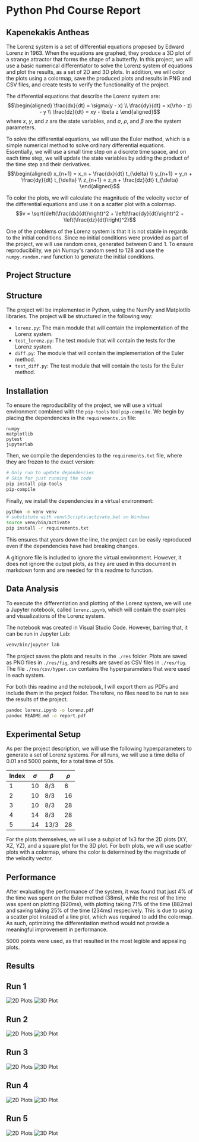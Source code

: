 # Python Phd Course Report
## Kapenekakis Antheas

The Lorenz system is a set of differential equations proposed by Edward Lorenz 
in 1963. When the equations are graphed, they produce a 3D plot of a strange
attractor that forms the shape of a butterfly.
In this project, we will use a basic numerical differentiator to solve the Lorenz
system of equations and plot the results, as a set of 2D and 3D plots.
In addition, we will color the plots using a colormap, save the produced plots
and results in PNG and CSV files, and create tests to verify the functionality
of the project.

The differential equations that describe the Lorenz system are:
$$\begin{aligned}
\frac{dx}{dt} = \sigma(y - x) \\
\frac{dy}{dt} = x(\rho - z) - y \\
\frac{dz}{dt} = xy - \beta z
\end{aligned}$$
where $x$, $y$, and $z$ are the state variables, and $\sigma$, $\rho$, and $\beta$
are the system parameters.

To solve the differential equations, we will use the Euler method, which is a
simple numerical method to solve ordinary differential equations.
Essentially, we will use a small time step on a discrete time space, and
on each time step, we will update the state variables by adding the product of
the time step and their derivatives.
$$\begin{aligned}
x_{n+1} = x_n + \frac{dx}{dt} t_{\delta} \\
y_{n+1} = y_n + \frac{dy}{dt} t_{\delta} \\
z_{n+1} = z_n + \frac{dz}{dt} t_{\delta}
\end{aligned}$$

To color the plots, we will calculate the magnitude of the velocity vector
of the differential equations and use it on a scatter plot with a colormap.
$$v = \sqrt{\left(\frac{dx}{dt}\right)^2 + \left(\frac{dy}{dt}\right)^2 + \left(\frac{dz}{dt}\right)^2}$$

One of the problems of the Lorenz system is that it is not stable in regards to
the initial conditions.
Since no initial conditions were provided as part of the project, we will use
random ones, generated between 0 and 1.
To ensure reproducibility, we pin Numpy's random seed to 128 and use the
`numpy.random.rand` function to generate the initial conditions.

## Project Structure
## Structure
The project will be implemented in Python, using the NumPy and Matplotlib libraries.
The project will be structured in the following way:
- `lorenz.py`: The main module that will contain the implementation of the Lorenz system.
- `test_lorenz.py`: The test module that will contain the tests for the Lorenz system.
- `diff.py`: The module that will contain the implementation of the Euler method.
- `test_diff.py`: The test module that will contain the tests for the Euler method.

## Installation
To ensure the reproducibility of the project, we will use a virtual environment
combined with the `pip-tools` tool `pip-compile`.
We begin by placing the dependencies in the `requirements.in` file:
```
numpy
matplotlib
pytest
jupyterlab
```
Then, we compile the dependencies to the `requirements.txt` file,
where they are frozen to the exact version:
```bash
# Only run to update dependencies
# Skip for just running the code
pip install pip-tools
pip-compile
```

Finally, we install the dependencies in a virtual environment:
```bash
python -m venv venv
# substitute with venv\Scripts\activate.bat on Windows
source venv/bin/activate
pip install -r requirements.txt
```

This ensures that years down the line, the project can be easily reproduced
even if the dependencies have had breaking changes.

A gitignore file is included to ignore the virtual environment.
However, it does not ignore the output plots, as they are used in this
document in markdown form and are needed for this readme to function.

## Data Analysis
To execute the differentiation and plotting of the Lorenz system, we will use
a Jupyter notebook, called `lorenz.ipynb`, which will contain the examples
and visualizations of the Lorenz system.

The notebook was created in Visual Studio Code.
However, barring that, it can be run in Jupyter Lab:
```bash
venv/bin/jupyter lab
```
The project saves the plots and results in the `./res` folder.
Plots are saved as PNG files in `./res/fig`, and results are saved as CSV files
in `./res/fig`.
The file `./res/csv/hyper.csv` contains the hyperparameters that were used
in each system.

For both this readme and the notebook, I will export them as PDFs and include
them in the project folder.
Therefore, no files need to be run to see the results of the project.

```bash
pandoc lorenz.ipynb -o lorenz.pdf
pandoc README.md -o report.pdf
```

## Experimental Setup
As per the project description, we will use the following hyperparameters
to generate a set of Lorenz systems.
For all runs, we will use a time delta of 0.01 and 5000 points, for a total time
of 50s.

| Index | $\sigma$ | $\beta$ | $\rho$ |
| ----- | -------- | ------- | ------ |
| 1     | 10       | 8/3     | 6      |
| 2     | 10       | 8/3     | 16     |
| 3     | 10       | 8/3     | 28     |
| 4     | 14       | 8/3     | 28     |
| 5     | 14       | 13/3    | 28     |

For the plots themselves, we will use a subplot of 1x3 for the 2D plots (XY, XZ, YZ),
and a square plot for the 3D plot.
For both plots, we will use scatter plots with a colormap, where the color is
determined by the magnitude of the velocity vector.

## Performance
After evaluating the performance of the system, it was found that just
4% of the time was spent on the Euler method (38ms), while the rest of the time
was spent on plotting (920ms), with plotting taking 71% of the time (882ms)
and saving taking 25% of the time (234ms) respecively.
This is due to using a scatter plot instead of a line plot, which was required
to add the colormap.
As such, optimizing the differentiation method would not provide a meaningful
improvement in performance.

5000 points were used, as that resulted in the most legible and appealing plots.

## Results

## Run 1
![2D Plots](./res/fig/lorenz_0_pairs.png)
![3D Plot](./res/fig/lorenz_0_3d.png)

## Run 2
![2D Plots](./res/fig/lorenz_1_pairs.png)
![3D Plot](./res/fig/lorenz_1_3d.png)

## Run 3
![2D Plots](./res/fig/lorenz_2_pairs.png)
![3D Plot](./res/fig/lorenz_2_3d.png)

## Run 4
![2D Plots](./res/fig/lorenz_3_pairs.png)
![3D Plot](./res/fig/lorenz_3_3d.png)

## Run 5
![2D Plots](./res/fig/lorenz_4_pairs.png)
![3D Plot](./res/fig/lorenz_4_3d.png)